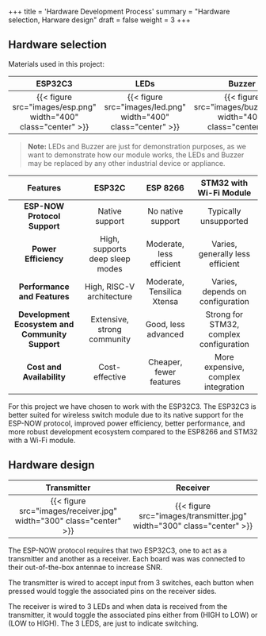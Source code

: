 +++
title = 'Hardware Development Process'
summary = "Hardware selection, Harware design"
draft = false
weight = 3
+++

## Hardware selection
Materials used in this project:

|ESP32C3 | LEDs | Buzzer |
|:-:|:-:|:-:|
| {{< figure src="images/esp.png" width="400" class="center" >}} | {{< figure src="images/led.png" width="400" class="center" >}} | {{< figure src="images/buzzer.png" width="400" class="center" >}} |

> **Note:** LEDs and Buzzer are just for demonstration purposes, as we want to demonstrate how our module works, the LEDs and Buzzer may be replaced by any other industrial device or appliance.

| Features | ESP32C | ESP 8266 | STM32 with Wi-Fi Module |
|:-:|:-:|:-:|:-:|
| **ESP-NOW Protocol Support** | Native support | No native support | Typically unsupported |
| **Power Efficiency** | High, supports deep sleep modes | Moderate, less efficient | Varies, generally less efficient |
| **Performance and Features** | High, RISC-V architecture | Moderate, Tensilica Xtensa | Varies, depends on configuration |
| **Development Ecosystem and Community Support** | Extensive, strong community | Good, less advanced | Strong for STM32, complex configuration |
| **Cost and Availability** | Cost-effective | Cheaper, fewer features | More expensive, complex integration |

For this project we have chosen to work with the ESP32C3. The ESP32C3 is better suited for wireless switch module due to its native support for the ESP-NOW protocol, improved power efficiency, better performance, and more robust development ecosystem compared to the ESP8266 and STM32 with a Wi-Fi module.

## Hardware design

|Transmitter| Receiver |
|:-:|:-:|
| {{< figure src="images/receiver.jpg" width="300" class="center" >}} | {{< figure src="images/transmitter.jpg" width="300" class="center" >}} |


The ESP-NOW protocol requires that two ESP32C3, one to act as a transmitter and another as a receiver. Each board was was connected to their out-of-the-box antennae to increase SNR.

The transmitter is wired to accept input from 3 switches, each button when pressed would toggle the associated pins on the receiver sides.

The receiver is wired to 3 LEDs and when data is received from the transmitter, it would toggle the associated pins either from (HIGH to LOW) or (LOW to HIGH). The 3 LEDS, are just to indicate switching.
